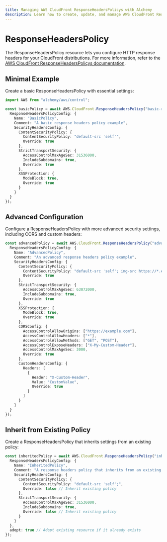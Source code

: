 ```yaml
---
title: Managing AWS CloudFront ResponseHeadersPolicys with Alchemy
description: Learn how to create, update, and manage AWS CloudFront ResponseHeadersPolicys using Alchemy Cloud Control.
---
```


# ResponseHeadersPolicy

The ResponseHeadersPolicy resource lets you configure HTTP response headers for your CloudFront distributions. For more information, refer to the [AWS CloudFront ResponseHeadersPolicys documentation](https://docs.aws.amazon.com/cloudfront/latest/userguide/).

## Minimal Example

Create a basic ResponseHeadersPolicy with essential settings:

```ts
import AWS from "alchemy/aws/control";

const basicPolicy = await AWS.CloudFront.ResponseHeadersPolicy("basic-response-policy", {
  ResponseHeadersPolicyConfig: {
    Name: "BasicPolicy",
    Comment: "A basic response headers policy example",
    SecurityHeadersConfig: {
      ContentSecurityPolicy: {
        ContentSecurityPolicy: "default-src 'self'",
        Override: true
      },
      StrictTransportSecurity: {
        AccessControlMaxAgeSec: 31536000,
        IncludeSubdomains: true,
        Override: true
      },
      XSSProtection: {
        ModeBlock: true,
        Override: true
      }
    }
  }
});
```

## Advanced Configuration

Configure a ResponseHeadersPolicy with more advanced security settings, including CORS and custom headers:

```ts
const advancedPolicy = await AWS.CloudFront.ResponseHeadersPolicy("advanced-response-policy", {
  ResponseHeadersPolicyConfig: {
    Name: "AdvancedPolicy",
    Comment: "An advanced response headers policy example",
    SecurityHeadersConfig: {
      ContentSecurityPolicy: {
        ContentSecurityPolicy: "default-src 'self'; img-src https://*.example.com",
        Override: true
      },
      StrictTransportSecurity: {
        AccessControlMaxAgeSec: 63072000,
        IncludeSubdomains: true,
        Override: true
      },
      XSSProtection: {
        ModeBlock: true,
        Override: true
      },
      CORSConfig: {
        AccessControlAllowOrigins: ["https://example.com"],
        AccessControlAllowHeaders: ["*"],
        AccessControlAllowMethods: ["GET", "POST"],
        AccessControlExposeHeaders: ["X-My-Custom-Header"],
        AccessControlMaxAgeSec: 3000,
        Override: true
      },
      CustomHeadersConfig: {
        Headers: [
          {
            Header: "X-Custom-Header",
            Value: "CustomValue",
            Override: true
          }
        ]
      }
    }
  }
});
```

## Inherit from Existing Policy

Create a ResponseHeadersPolicy that inherits settings from an existing policy:

```ts
const inheritedPolicy = await AWS.CloudFront.ResponseHeadersPolicy("inherited-response-policy", {
  ResponseHeadersPolicyConfig: {
    Name: "InheritedPolicy",
    Comment: "A response headers policy that inherits from an existing policy",
    SecurityHeadersConfig: {
      ContentSecurityPolicy: {
        ContentSecurityPolicy: "default-src 'self';",
        Override: false // Inherit existing policy
      },
      StrictTransportSecurity: {
        AccessControlMaxAgeSec: 31536000,
        IncludeSubdomains: true,
        Override: false // Inherit existing policy
      }
    }
  },
  adopt: true // Adopt existing resource if it already exists
});
```